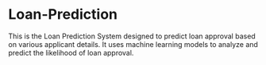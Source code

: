 # Loan-Prediction
This is the Loan Prediction System designed to predict loan approval based on various applicant details. It uses machine learning models to analyze and predict the likelihood of loan approval.

